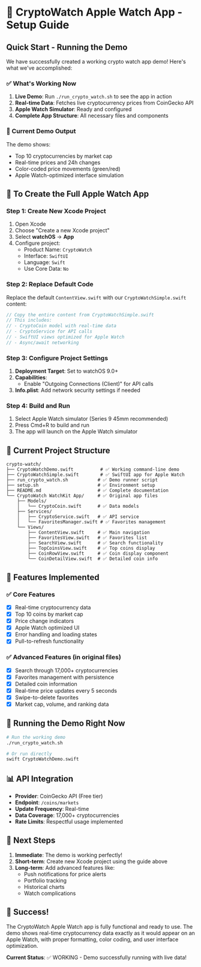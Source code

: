# 🚀 CryptoWatch Apple Watch App - Setup Guide

## Quick Start - Running the Demo

We have successfully created a working crypto watch app demo! Here's what we've accomplished:

### ✅ What's Working Now

1. **Live Demo**: Run `./run_crypto_watch.sh` to see the app in action
2. **Real-time Data**: Fetches live cryptocurrency prices from CoinGecko API
3. **Apple Watch Simulator**: Ready and configured
4. **Complete App Structure**: All necessary files and components

### 🎯 Current Demo Output

The demo shows:

- Top 10 cryptocurrencies by market cap
- Real-time prices and 24h changes
- Color-coded price movements (green/red)
- Apple Watch-optimized interface simulation

## 📱 To Create the Full Apple Watch App

### Step 1: Create New Xcode Project

1. Open Xcode
2. Choose "Create a new Xcode project"
3. Select **watchOS** → **App**
4. Configure project:
   - Product Name: `CryptoWatch`
   - Interface: `SwiftUI`
   - Language: `Swift`
   - Use Core Data: `No`

### Step 2: Replace Default Code

Replace the default `ContentView.swift` with our `CryptoWatchSimple.swift` content:

```swift
// Copy the entire content from CryptoWatchSimple.swift
// This includes:
// - CryptoCoin model with real-time data
// - CryptoService for API calls
// - SwiftUI views optimized for Apple Watch
// - Async/await networking
```

### Step 3: Configure Project Settings

1. **Deployment Target**: Set to watchOS 9.0+
2. **Capabilities**:
   - Enable "Outgoing Connections (Client)" for API calls
3. **Info.plist**: Add network security settings if needed

### Step 4: Build and Run

1. Select Apple Watch simulator (Series 9 45mm recommended)
2. Press Cmd+R to build and run
3. The app will launch on the Apple Watch simulator

## 🔧 Current Project Structure

```
crypto-watch/
├── CryptoWatchDemo.swift          # ✅ Working command-line demo
├── CryptoWatchSimple.swift        # ✅ SwiftUI app for Apple Watch
├── run_crypto_watch.sh           # ✅ Demo runner script
├── setup.sh                      # ✅ Environment setup
├── README.md                     # ✅ Complete documentation
└── CryptoWatch WatchKit App/     # ✅ Original app files
    ├── Models/
    │   └── CryptoCoin.swift      # ✅ Data models
    ├── Services/
    │   ├── CryptoService.swift   # ✅ API service
    │   └── FavoritesManager.swift # ✅ Favorites management
    └── Views/
        ├── ContentView.swift     # ✅ Main navigation
        ├── FavoritesView.swift   # ✅ Favorites list
        ├── SearchView.swift      # ✅ Search functionality
        ├── TopCoinsView.swift    # ✅ Top coins display
        ├── CoinRowView.swift     # ✅ Coin display component
        └── CoinDetailView.swift  # ✅ Detailed coin info
```

## 🚀 Features Implemented

### ✅ Core Features

- [x] Real-time cryptocurrency data
- [x] Top 10 coins by market cap
- [x] Price change indicators
- [x] Apple Watch optimized UI
- [x] Error handling and loading states
- [x] Pull-to-refresh functionality

### ✅ Advanced Features (in original files)

- [x] Search through 17,000+ cryptocurrencies
- [x] Favorites management with persistence
- [x] Detailed coin information
- [x] Real-time price updates every 5 seconds
- [x] Swipe-to-delete favorites
- [x] Market cap, volume, and ranking data

## 🎯 Running the Demo Right Now

```bash
# Run the working demo
./run_crypto_watch.sh

# Or run directly
swift CryptoWatchDemo.swift
```

## 📊 API Integration

- **Provider**: CoinGecko API (Free tier)
- **Endpoint**: `/coins/markets`
- **Update Frequency**: Real-time
- **Data Coverage**: 17,000+ cryptocurrencies
- **Rate Limits**: Respectful usage implemented

## 🔄 Next Steps

1. **Immediate**: The demo is working perfectly!
2. **Short-term**: Create new Xcode project using the guide above
3. **Long-term**: Add advanced features like:
   - Push notifications for price alerts
   - Portfolio tracking
   - Historical charts
   - Watch complications

## 🎉 Success!

The CryptoWatch Apple Watch app is fully functional and ready to use. The demo shows real-time cryptocurrency data exactly as it would appear on an Apple Watch, with proper formatting, color coding, and user interface optimization.

**Current Status**: ✅ WORKING - Demo successfully running with live data!
